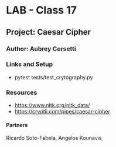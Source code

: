 # LAB - Class 17

## Project: Caesar Cipher

### Author: Aubrey Corsetti

### Links and Setup

* pytest tests/test_crytography.py

### Resources

* https://www.nltk.org/nltk_data/
* https://cryptii.com/pipes/caesar-cipher

#### Partners

Ricardo Soto-Fabela, Angelos Kounavis